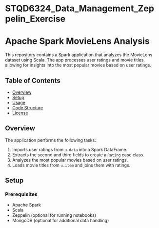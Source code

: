 # STQD6324_Data_Management_Zeppelin_Exercise

# Apache Spark MovieLens Analysis

This repository contains a Spark application that analyzes the MovieLens dataset using Scala. The app processes user ratings and movie titles, allowing for insights into the most popular movies based on user ratings.

## Table of Contents

- [Overview](#overview)
- [Setup](#setup)
- [Usage](#usage)
- [Code Structure](#code-structure)
- [License](#license)

## Overview

The application performs the following tasks:
1. Imports user ratings from `u.data` into a Spark DataFrame.
2. Extracts the second and third fields to create a `Rating` case class.
3. Analyzes the most popular movies based on user ratings.
4. Loads movie titles from `u.item` and joins them with ratings.

## Setup

### Prerequisites

- Apache Spark
- Scala
- Zeppelin (optional for running notebooks)
- MongoDB (optional for additional data handling)
